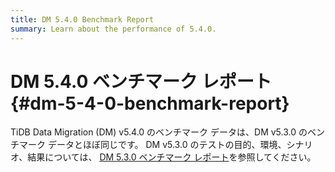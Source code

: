 ```yaml
---
title: DM 5.4.0 Benchmark Report
summary: Learn about the performance of 5.4.0.
---
```


# DM 5.4.0 ベンチマーク レポート {#dm-5-4-0-benchmark-report}

TiDB Data Migration (DM) v5.4.0 のベンチマーク データは、DM v5.3.0 のベンチマーク データとほぼ同じです。 DM v5.3.0 のテストの目的、環境、シナリオ、結果については、 [DM 5.3.0 ベンチマーク レポート](https://github.com/pingcap/docs-dm/blob/release-5.3/en/dm-benchmark-v5.3.0.md)を参照してください。
